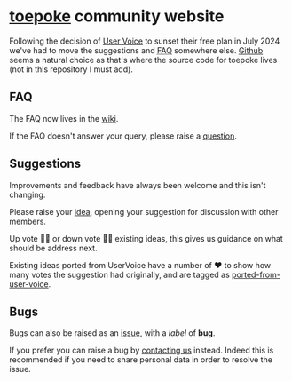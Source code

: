 # [toepoke](https://toepoke.co.uk) community website

Following the decision of [User Voice](https://uservoice.com) to sunset their free plan in July 2024 we've had to move the suggestions and <abbr title="Frequently Asked Questions">FAQ</abbr> somewhere else. [Github](https://github.com) seems a natural choice as that's where the source code for toepoke lives (not in this repository I must add).

## FAQ

The FAQ now lives in the [wiki](https://github.com/toepoke/community/wiki).

If the FAQ doesn't answer your query, please raise a [question](https://github.com/toepoke/toepoke.community/discussions/categories/q-a).

## Suggestions

Improvements and feedback have always been welcome and this isn't changing.

Please raise your [idea](https://github.com/toepoke/toepoke.community/discussions/categories/ideas), opening your suggestion for discussion with other members.

Up vote 👍🏻 or down vote 👎🏻 existing ideas, this gives us guidance on what should be address next.

Existing ideas ported from UserVoice have a number of ❤ to show how many votes the suggestion had originally, and are tagged as [ported-from-user-voice](https://github.com/toepoke/toepoke.community/discussions/categories/ideas?discussions_q=category%3AIdeas+label%3Aported-from-user-voice).

## Bugs

Bugs can also be raised as an [issue](https://github.com/toepoke/community/issues/new?labels=bug), with a _label_ of **bug**.

If you prefer you can raise a bug by [contacting us](https://toepoke.co.uk/about.aspx/contact) instead.  Indeed this is recommended if you need to share personal data in order to resolve the issue.


